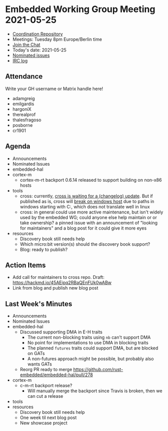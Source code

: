 # Embedded Working Group Meeting 2021-05-25

* [Coordination Repository]
* Meetings: Tuesday 8pm Europe/Berlin time
* [Join the Chat]
* Today's date: 2021-05-25
* [Nominated issues](https://github.com/search?q=org%3Arust-embedded+label%3Anominated+is%3Aopen&type=Issues)
* [IRC log]

[Coordination Repository]: https://github.com/rust-embedded/wg
[Join the Chat]: https://riot.im/app/#/room/#rust-embedded:matrix.org
[IRC log]: https://freenode.logbot.info/rust-embedded/20210525#c8135398

## Attendance

Write your GH username or Matrix handle here!

* adamgreig
* emilgardis
* hargoniX
* therealprof
* thalesfragoso
* posborne
* cr1901

## Agenda

* Announcements
* Nominated Issues
* embedded-hal
* cortex-m
    * cortex-m-rt backport 0.6.14 released to support building on non-x86 hosts
* tools
    * cross: currently, [cross is waiting for a (changelog) update](https://github.com/rust-embedded/cross/issues/542). But if published as is, cross will [break on windows host](https://github.com/rust-embedded/cross/pull/461) due to paths in windows starting with C:, which does not translate well in linux
    * cross: in general could use more active maintenance, but isn't widely used by the embedded WG; could anyone else help maintain or or take ownership?
      a pinned issue with an announcement of "looking for maintainers" and a blog post for it could give it more eyes
* resources
    * Discovery book still needs help
    * Which micro:bit version(s) should the discovery book support?
    * Blog: ready to publish?

## Action Items

* Add call for maintainers to cross repo. Draft: https://hackmd.io/45AEipq2RBaQEnFUk0wABw
* Link from blog and publish new blog post

## Last Week's Minutes

* Announcements
* Nominated Issues
* embedded-hal
    * Discussed supporting DMA in E-H traits
        * The current non-blocking traits using `nb` can't support DMA
        * No point for implementations to use DMA in blocking traits
        * The planned `futures` traits could support DMA, but are blocked on GATs
        * A non-futures approach might be possible, but probably also wants GATs
    * Reorg PR ready to merge https://github.com/rust-embedded/embedded-hal/pull/278
* cortex-m
    * c-m-rt backport release?
        * Will manually merge the backport since Travis is broken, then we can cut a release
* tools
* resources
    * Discovery book still needs help
    * One week til next blog post
    * New showcase project
